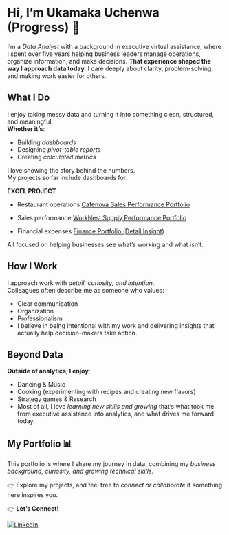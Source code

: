 # Hi, I’m Ukamaka Uchenwa (Progress) 👋  

I’m a *Data Analyst* with a background in executive virtual assistance, where I spent over five years helping business leaders manage operations, organize information, and make decisions. **That experience shaped the way I approach data today**: 
I care deeply about clarity, problem-solving, and making work easier for others.  

##  What I Do 
I enjoy taking messy data and turning it into something clean, structured, and meaningful.  
**Whether it’s**:  
- Building *dashboards*  
- Designing *pivot-table reports*  
- Creating *calculated metrics*  

I love showing the story behind the numbers.  
My projects so far include dashboards for:

**EXCEL PROJECT**
- Restaurant operations [Cafenova Sales Performance Portfolio](https://github.com/progressuchenwa/-CafeNova-Sales-Performance-by-Progress/blob/main/README.md)
  
-  Sales performance  [WorkNest Supply Performance Portfolio](https://github.com/progressuchenwa/WorkNest-Supply-Performance-Dashboard-by--progress)

- Financial expenses  [Finance Portfolio (Detail Insight)](https://github.com/progressuchenwa/Finance-expenses-dashboard-by-progress)
  
All focused on helping businesses see what’s working and what isn’t.  

## How I Work 
I approach work with *detail, curiosity, and intention*.  
Colleagues often describe me as someone who values:  
- Clear communication   
- Organization   
- Professionalism  
- I believe in being intentional with my work and delivering insights that actually help decision-makers take action.  

## Beyond Data  
**Outside of analytics, I enjoy**;  
- Dancing & Music  
- Cooking (experimenting with recipes and creating new flavors)  
- Strategy games & Research  
- Most of all, I love *learning new skills and growing* that’s what took me from executive assistance into analytics, and what drives me forward today.  

##  My Portfolio 📊 
This portfolio is where I share my journey in data, combining my *business background, curiosity, and growing technical skills*.  

👉 Explore my projects, and feel free to *connect or collaborate* if something here inspires you.

👉 **Let’s Connect!**

[![LinkedIn](https://img.shields.io/badge/LinkedIn-Connect-blue?style=for-the-badge&logo=linkedin)](https://www.linkedin.com/in/ukamaka/)
